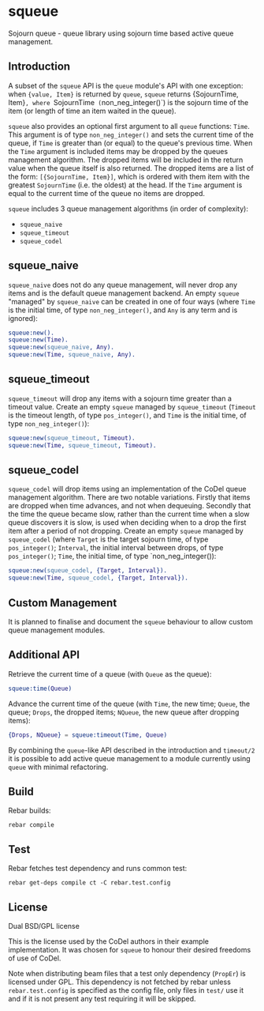 squeue
======
Sojourn queue - queue library using sojourn time based active queue management.

Introduction
------------
A subset of the `squeue` API is the `queue` module's API with one exception:
when `{value, Item}` is returned by `queue`, `squeue` returns
{SojournTime, Item}`, where `SojournTime` (`non_neg_integer()`) is the
sojourn time of the item (or length of time an item waited in the queue).

`squeue` also provides an optional first argument to all `queue`
functions: `Time`. This argument is of type `non_neg_integer()` and sets
the current time of the queue, if `Time` is greater than (or equal) to
the queue's previous time. When the `Time` argument is included items
may be dropped by the queues management algorithm. The dropped items
will be included in the return value when the queue itself is also
returned. The dropped items are a list of the form: `[{SojournTime, Item}]`,
which is ordered with them item with the greatest `SojournTime` (i.e. the
oldest) at the head. If the `Time` argument is equal to the current time
of the queue no items are dropped.

`squeue` includes 3 queue management algorithms (in order of complexity):
* `squeue_naive`
* `squeue_timeout`
* `squeue_codel`

squeue_naive
------------

`squeue_naive` does not do any queue management, will never drop
any items and is the default queue management backend. An empty `squeue`
"managed" by `squeue_naive` can be created in one of four ways (where `Time`
is the initial time, of type `non_neg_integer()`, and `Any` is any term and is
ignored):
```erlang
squeue:new().
squeue:new(Time).
squeue:new(squeue_naive, Any).
squeue:new(Time, squeue_naive, Any).
```

squeue_timeout
--------------
`squeue_timeout` will drop any items with a sojourn time greater than a
timeout value. Create an empty `squeue` managed by `squeue_timeout` (`Timeout`
is the timeout length, of type `pos_integer()`, and `Time` is the initial time,
of type `non_neg_integer()`):
```erlang
squeue:new(squeue_timeout, Timeout).
squeue:new(Time, squeue_timeout, Timeout).
```

squeue_codel
------------
`squeue_codel` will drop items using an implementation of the CoDel queue
management algorithm. There are two notable variations. Firstly that items are
dropped when time advances, and not when dequeuing. Secondly that the time the
queue became slow, rather than the current time when a slow queue discovers it
is slow, is used when deciding when to a drop the first item after a period of
not dropping. Create an empty `squeue` managed by `squeue_codel` (where `Target`
is the target sojourn time, of type `pos_integer()`; `Interval`, the initial
interval between drops, of type `pos_integer()`; `Time`, the initial time, of
type `non_neg_integer()):
```erlang
squeue:new(squeue_codel, {Target, Interval}).
squeue:new(Time, squeue_codel, {Target, Interval}).
```
Custom Management
-----------------
It is planned to finalise and document the `squeue` behaviour to allow custom
queue management modules.


Additional API
--------------
Retrieve the current time of a queue (with `Queue` as the queue):
```erlang
squeue:time(Queue)
```
Advance the current time of the queue (with `Time`, the new time; `Queue`,
the queue; `Drops`, the dropped items; `NQueue`, the new queue after
dropping items):
```erlang
{Drops, NQueue} = squeue:timeout(Time, Queue)
```
By combining the `queue`-like API described in the introduction and `timeout/2`
it is possible to add active queue management to a module currently using
`queue` with minimal refactoring.

Build
-----
Rebar builds:
```
rebar compile
```

Test
----
Rebar fetches test dependency and runs common test:
```
rebar get-deps compile ct -C rebar.test.config
```

License
-------
Dual BSD/GPL license

This is the license used by the CoDel authors in their example implementation.
It was chosen for `squeue` to honour their desired freedoms of use of CoDel.

Note when distributing beam files that a test only dependency (`PropEr`)
is licensed under GPL. This dependency is not fetched by rebar unless
`rebar.test.config` is specified as the config file, only files in `test/` use
it and if it is not present any test requiring it will be skipped.
